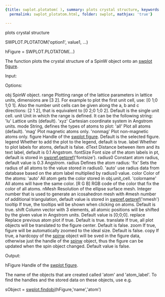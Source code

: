 ```yaml
---
{title: swplot.plotatom( ), summary: plots crystal structure, keywords: sample, sidebar: sw_sidebar,
  permalink: swplot_plotatom.html, folder: swplot, mathjax: 'true'}

---
```

plots crystal structure
 
SWPLOT.PLOTATOM('option1', value1, ...)
 
hFigure = SWPLOT.PLOTATOM(...)
 
The function plots the crystal structure of a SpinW object onto an [swplot
figure](swplot_figure.html).
 
Input:
 
Options:
 
obj       SpinW object.
range     Plotting range of the lattice parameters in lattice units,
          dimensions are [3 2]. For example to plot the first unit cell,
          use: [0 1;0 1;0 1]. Also the number unit cells can be given
          along the a, b and c directions: [2 1 2], that is equivalent to
          [0 2;0 1;0 2]. Default is the single unit cell.
unit      Unit in which the range is defined. It can be the following
          string:
              'lu'        Lattice units (default).
              'xyz'       Cartesian coordinate system in Angstrom units.
mode      String, defines the types of atoms to plot:
              'all'       Plot all atoms (default).
              'mag'       Plot magnetic atoms only.
              'nonmag'    Plot non-magnetic atoms only.
figure    Handle of the [swplot figure](swplot_figure.html). Default is the selected figure.
legend    Whether to add the plot to the legend, default is true.
label     Whether to plot labels for atoms, default is false.
dText     Distance between item and its text label, default is 0.1
          Angstrom.
fontSize  Font size of the atom labels in pt, default is stored in
          [swpref.getpref](swpref_getpref.html)('fontsize').
radius0   Constant atom radius, default value is 0.3 Angstrom.
radius    Defines the atom radius:
              'fix'       Sets the radius of all atoms to the value
                          stored in radius0.
              'auto'      use radius data from database based on the atom
                          label multiplied by radius0 value.
color     Color of the atoms:
              'auto'      All atom gets the color stored in obj.unit_cell.
              'colorname' All atoms will have the same color.
              [R G B]     RGB code of the color that fix the color of all
                          atoms.
nMesh     Resolution of the ellipse surface mesh. Integer number that is
          used to generate an icosahedron mesh with #mesh number of
          additional triangulation, default value is stored in
          [swpref.getpref](swpref_getpref.html)('nmesh')
tooltip   If true, the tooltips will be shown when clicking on atoms.
          Default is true.
shift     Column vector with 3 elements, all atomic positions will be
          shifted by the given value in Angstrom units. Default value is
          [0;0;0].
replace   Replace previous atom plot if true. Default is true.
translate If true, all plot objects will be translated to the figure
          center. Default is false.
zoom      If true, figure will be automatically zoomed to the ideal size.
          Default is false.
copy      If true, a hardcopy of the [spinw](spinw.html) object will be sved in the
          figure data, otherwise just the handle of the [spinw](spinw.html) object, 
          thus the figure can be updated when the spin object changed.
          Default value is false. 
 
Output:
 
hFigure           Handle of the [swplot figure](swplot_figure.html).
 
The name of the objects that are created called 'atom' and 'atom_label'.
To find the handles and the stored data on these objects, use e.g.
 
  sObject = [swplot.findobj](swplot_findobj.html)(hFigure,'name','atom')
 

